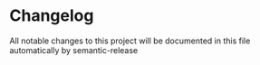 # Changelog

All notable changes to this project will be documented in this file automatically by semantic-release
